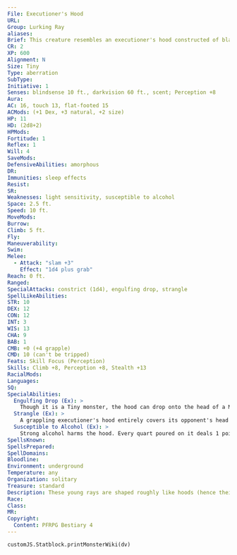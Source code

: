 ```yaml
---
File: Executioner's Hood
URL: 
Group: Lurking Ray
aliases: 
Brief: This creature resembles an executioner's hood constructed of blackish-gray leather. Two hollow eye holes are present in its form.
CR: 2
XP: 600
Alignment: N
Size: Tiny
Type: aberration
SubType: 
Initiative: 1
Senses: blindsense 10 ft., darkvision 60 ft., scent; Perception +8
Aura: 
AC: 16, touch 13, flat-footed 15
ACMods: (+1 Dex, +3 natural, +2 size)
HP: 11
HD: (2d8+2)
HPMods: 
Fortitude: 1
Reflex: 1
Will: 4
SaveMods: 
DefensiveAbilities: amorphous
DR: 
Immunities: sleep effects
Resist: 
SR: 
Weaknesses: light sensitivity, susceptible to alcohol
Space: 2.5 ft.
Speed: 10 ft.
MoveMods: 
Burrow: 
Climb: 5 ft.
Fly: 
Maneuverability: 
Swim: 
Melee: 
  - Attack: "slam +3"
    Effect: "1d4 plus grab"
Reach: 0 ft.
Ranged: 
SpecialAttacks: constrict (1d4), engulfing drop, strangle
SpellLikeAbilities: 
STR: 10
DEX: 12
CON: 12
INT: 3
WIS: 13
CHA: 9
BAB: 1
CMB: +0 (+4 grapple)
CMD: 10 (can't be tripped)
Feats: Skill Focus (Perception)
Skills: Climb +8, Perception +8, Stealth +13
RacialMods: 
Languages: 
SQ: 
SpecialAbilities:
  Engulfing Drop (Ex): >
    Though it is a Tiny monster, the hood can drop onto the head of a Medium or smaller creature and make a slam attack as a standard action. If the hood's attack succeeds, it can immediately attempt a grapple check against the target, and if successful, the executioner's hood can constrict.
  Strangle (Ex): >
    A grappling executioner's hood entirely covers its opponent's head with an airtight grip. A creature that is grappled by the hood cannot speak or cast spells with verbal components and must hold its breath (see Suffocation, Pathfinder RPG Core Rulebook 445), unless it doesn't speak or breathe through its head. Any attacks against the hood deal half damage to the hood and the other half to the creature that it's strangling.
  Susceptible to Alcohol (Ex): >
    Strong alcohol harms the hood. Every quart poured on it deals 1 point of damage. Four quarts of alcohol incapacitates it and forces it to release a grappled target.
SpellsKnown: 
SpellsPrepared: 
SpellDomains: 
Bloodline: 
Environment: underground
Temperature: any
Organization: solitary
Treasure: standard
Description: These young rays are shaped roughly like hoods (hence their name), and drag themselves awkwardly about with their thin tentacles. Once an executioner's hood finds a suitable hunting ground, usually a cavern or dungeon room, it hauls itself up to a high perch and hangs there, disguising itself as an irregular stone formation or a strange bit of masonry on a dungeon wall. When suitable prey walks beneath it, the young lurking ray drops, attempting to engulf the creature's head and suffocate it, after which the ray can slowly dissolve the meat at its leisure. Executioner's hoods are hatched from eggs laid by trappers. They stay with the mother for a month, then leave to hunt for themselves.
Race: 
Class: 
MR: 
Copyright:
  Content: PFRPG Bestiary 4
---
```

```dataviewjs
customJS.Statblock.printMonsterWiki(dv)
```
